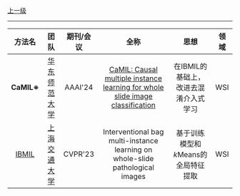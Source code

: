[上一级](README.md)

---

|                   方法名                    |团队|期刊/会议|全称|思想|领域|
:----------------------------------------:|:-----------------------------------------------------------------------------------------------------------------:|:---:|:---:|:--------------------------------------------------:|:---:
|                **CaMIL※**                |[华东师范大学](https://scholar.google.com/citations?user=whZnq5wAAAAJ&hl=zh-CN&oi=sra)|AAAI'24|[CaMIL: Causal multiple instance learning for whole slide image classification](https://inkiyinji.blog.csdn.net/article/details/137237682)|在IBMIL的基础上，改进去混淆介入式学习|WSI 
| [IBMIL](https://github.com/HHHedo/IBMIL) |[上海交通大学](https://scholar.google.com/citations?user=-ok791gAAAAJ&hl=zh-CN&oi=sra)|CVPR'23|Interventional bag multi-instance learning on whole-slide pathological images|基于训练模型和$k$Means的全局特征提取|WSI